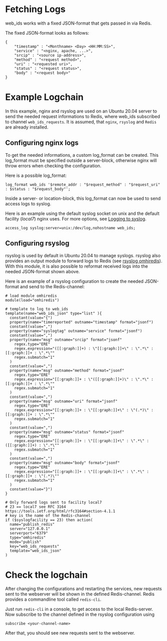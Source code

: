 # Fetching Logs
web_ids works with a fixed JSON-format that gets passed in via Redis.

The fixed JSON-format looks as follows:

~~~
{
	"timestamp" : "<Monthname> <Day> <HH:MM:SS>",
	"service" : "<nginx, apache, ...>",
	"srcip" : "<source ip-address>",
	"method" : "<request method>",
	"uri" : "<requested uri>",
	"status" : "<request status>",
	"body" : "<request body>"
}
~~~

# Example Logchain
In this example, nginx and rsyslog are used on an Ubuntu 20.04 server to send the needed request informations to Redis, where web_ids subscribed to channel `web_ids_requests`.
It is assumed, that `nginx`, `rsyslog` and `Redis` are already installed.

## Configuring nginx logs
To get the needed informations, a custom log_format can be created. This log_format must be specified outside a server-block, otherwise nginx will throw errors when checking the configuration.

Here is a possible log_format:

~~~
log_format web_ids '$remote_addr : "$request_method" : "$request_uri" : $status : "$request_body"';
~~~

Inside a server- or location-block, this log_format can now be used to send access logs to syslog.

Here is an example using the default syslog socket on unix and the default facility (*local7*) nginx uses. For more options, see [Logging to syslog](http://nginx.org/en/docs/syslog.html).

~~~
access_log syslog:server=unix:/dev/log,nohostname web_ids;	
~~~

## Configuring rsyslog
rsyslog is used by default in Ubuntu 20.04 to manage syslogs. rsyslog also provides an output module to forward logs to Redis (see [rsyslog omhiredis](https://www.rsyslog.com/doc/v8-stable/configuration/modules/omhiredis.html)). With this module, it is also possible to reformat received logs into the needed JSON-format shown above.

Here is an example of a rsyslog configuration to create the needed JSON-format and send to the Redis-channel:

~~~
# load module omhiredis
module(load="omhiredis")

# template to log to web_ids
template(name="web_ids_json" type="list" ){
  constant(value="{")
  property(name="timereported" outname="timestamp" format="jsonf")
  constant(value=",")
  property(name="syslogtag" outname="service" format="jsonf")
  constant(value=",")
  property(name="msg" outname="srcip" format="jsonf"
    regex.type="ERE"
    regex.expression="([[:graph:]]+) : \"[[:graph:]]+\" : \".*\" : [[:graph:]]+ : \".*\""
    regex.submatch="1"
  )
  constant(value=",")
  property(name="msg" outname="method" format="jsonf"
    regex.type="ERE"
    regex.expression="[[:graph:]]+ : \"([[:graph:]]+)\" : \".*\" : [[:graph:]]+ : \".*\""
    regex.submatch="1"
  )
  constant(value=",")
  property(name="msg" outname="uri" format="jsonf"
    regex.type="ERE"
    regex.expression="[[:graph:]]+ : \"[[:graph:]]+\" : \"(.*)\" : [[:graph:]]+ : \".*\""
    regex.submatch="1"
  )
  constant(value=",")
  property(name="msg" outname="status" format="jsonf"
    regex.type="ERE"
    regex.expression="[[:graph:]]+ : \"[[:graph:]]+\" : \".*\" : ([[:graph:]]+) : \".*\""
    regex.submatch="1"
  )
  constant(value=",")
  property(name="msg" outname="body" format="jsonf"
    regex.type="ERE"
    regex.expression="[[:graph:]]+ : \"[[:graph:]]+\" : \".*\" : [[:graph:]]+ : \"(.*)\""
    regex.submatch="1"
  )
  constant(value="}")
}

# Only forward logs sent to facility local7
# 23 == local7 see RFC 3164 https://tools.ietf.org/html/rfc3164#section-4.1.1
# key is the name of the Redis-channel
if ($syslogfacility == 23) then action(
  name="publish_redis"
  server="127.0.0.1"
  serverport="6379"
  type="omhiredis"
  mode="publish"
  key="web_ids_requests"
  template="web_ids_json"
)
~~~

# Check the logchain
After changing the configurations and restarting the services, new requests sent to the webserver will be shown in the defined Redis-channel.
Redis provides a commandline tool called `redis-cli`.

Just run `redis-cli` in a console, to get access to the local Redis-server. Now subscribe to the channel defined in the rsyslog configuration using

~~~
subscribe <your-channel-name>
~~~

After that, you should see new requests sent to the webserver.

